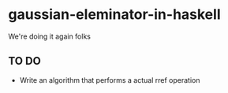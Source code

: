 # gaussian-eleminator-in-haskell
We're doing it again folks

## TO DO
* Write an algorithm that performs a actual rref operation

